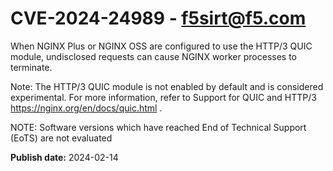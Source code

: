 # CVE-2024-24989 - f5sirt@f5.com


When NGINX Plus or NGINX OSS are configured to use the HTTP/3 QUIC module, undisclosed requests can cause NGINX worker processes to terminate.

Note: The HTTP/3 QUIC module is not enabled by default and is considered experimental. For more information, refer to  Support for QUIC and HTTP/3 https://nginx.org/en/docs/quic.html .



NOTE: Software versions which have reached End of Technical Support (EoTS) are not evaluated










**Publish date:** 2024-02-14
